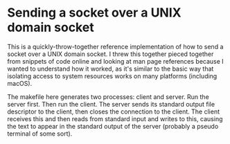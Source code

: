# Sending a socket over a UNIX domain socket

This is a quickly-throw-together reference implementation of how to send a socket over a UNIX domain socket.  I threw this together pieced together from snippets of code online and looking at man page references because I wanted to understand how it worked, as it's similar to the basic way that isolating access to system resources works on many platforms (including macOS).

The makefile here generates two processes: client and server.  Run the server first.  Then run the client.  The server sends its standard output file descriptor to the client, then closes the connection to the client.  The client receives this and then reads from standard input and writes to this, causing the text to appear in the standard output of the server (probably a pseudo terminal of some sort).
